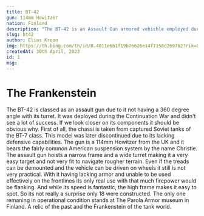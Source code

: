 ```yaml
---
title: BT-42
gun: 114mm Howitzer
nation: Finland
description: "The BT-42 is an Assault Gun armored vehichle employed during the Finnish continuation war. Around 18 were produced out of the chassi of captured Soviet model BT-7 type tanks however only one remains today in working condition."
slug: bt42
author: Elias Kroon
img: https://th.bing.com/th/id/R.4011e6b1f19b76626e14f7158d2697b2?rik=DbuCrHMxVb%2bmCA&pid=ImgRaw&r=0
createdAt: 30th April, 2023
id: 1
msg:
---
```

<h1 class="text-xl font-bold">The Frankenstein</h1>
The BT-42 is classed as an assault gun due to it not having a 360 degree angle with its turret. It was deployed during the Continuation War and didn't see a lot of success. If we look closer on its components it should be obvious why. First of all, the chassi is taken from captured Soviet tanks of the BT-7 class. This model was later discontinued due to its lacking defensive capabilities. The gun is a 114mm Howitzer from the UK and it bears the fairly common American suspension system by the name Christie. The assault gun hoists a narrow frame and a wide turret making it a very easy target and not very fit to navigate rougher terrain. Even if the treads can be demounted and the vehicle can be driven on wheels it still is not very practical. With it having lacking armor and  unable to be used effectively on the frontlines its only real use with that much firepower would be flanking. And while its speed is fantastic, the high frame makes it easy to spot. So its not really a surprise only 18 were constructed. The only one remaning in operational condition stands at The Parola Armor museum in Finland. A relic of the past and the Frankenstein of the tank world.